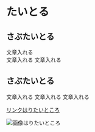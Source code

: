 # たいとる
## さぶたいとる
文章入れる  
文章入れる
文章入れる

## さぶたいとる
文章入れる
文章入れる
文章入れる

[リンクはりたいところ](https://twitter.com/)

![画像はりたいところ](https://pbs.twimg.com/media/DK-Xlo5U8AA76e4.jpg)
